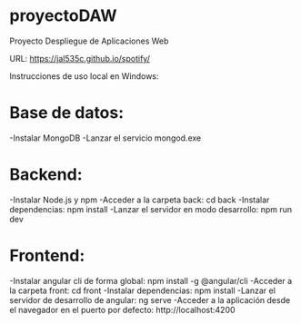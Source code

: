 # proyectoDAW
Proyecto Despliegue de Aplicaciones Web

URL:
https://jal535c.github.io/spotify/


Instrucciones de uso local en Windows:

# Base de datos:
-Instalar MongoDB
-Lanzar el servicio mongod.exe

# Backend:
-Instalar Node.js y npm
-Acceder a la carpeta back:
 cd back
-Instalar dependencias:
 npm install
-Lanzar el servidor en modo desarrollo:
 npm run dev

# Frontend:
-Instalar angular cli de forma global:
 npm install -g @angular/cli
-Acceder a la carpeta front:
 cd front
-Instalar dependencias:
 npm install
-Lanzar el servidor de desarrollo de angular:
 ng serve
-Acceder a la aplicación desde el navegador en el puerto por defecto:
 http://localhost:4200



